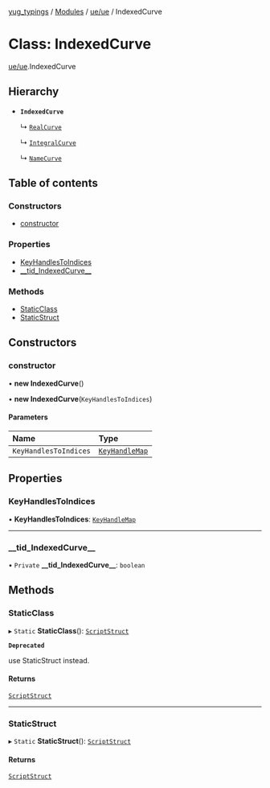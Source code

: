 [yug_typings](../README.md) / [Modules](../modules.md) / [ue/ue](../modules/ue_ue.md) / IndexedCurve

# Class: IndexedCurve

[ue/ue](../modules/ue_ue.md).IndexedCurve

## Hierarchy

- **`IndexedCurve`**

  ↳ [`RealCurve`](ue_ue.RealCurve.md)

  ↳ [`IntegralCurve`](ue_ue.IntegralCurve.md)

  ↳ [`NameCurve`](ue_ue.NameCurve.md)

## Table of contents

### Constructors

- [constructor](ue_ue.IndexedCurve.md#constructor)

### Properties

- [KeyHandlesToIndices](ue_ue.IndexedCurve.md#keyhandlestoindices)
- [\_\_tid\_IndexedCurve\_\_](ue_ue.IndexedCurve.md#__tid_indexedcurve__)

### Methods

- [StaticClass](ue_ue.IndexedCurve.md#staticclass)
- [StaticStruct](ue_ue.IndexedCurve.md#staticstruct)

## Constructors

### constructor

• **new IndexedCurve**()

• **new IndexedCurve**(`KeyHandlesToIndices`)

#### Parameters

| Name | Type |
| :------ | :------ |
| `KeyHandlesToIndices` | [`KeyHandleMap`](ue_ue.KeyHandleMap.md) |

## Properties

### KeyHandlesToIndices

• **KeyHandlesToIndices**: [`KeyHandleMap`](ue_ue.KeyHandleMap.md)

___

### \_\_tid\_IndexedCurve\_\_

• `Private` **\_\_tid\_IndexedCurve\_\_**: `boolean`

## Methods

### StaticClass

▸ `Static` **StaticClass**(): [`ScriptStruct`](ue_ue.ScriptStruct.md)

**`Deprecated`**

use StaticStruct instead.

#### Returns

[`ScriptStruct`](ue_ue.ScriptStruct.md)

___

### StaticStruct

▸ `Static` **StaticStruct**(): [`ScriptStruct`](ue_ue.ScriptStruct.md)

#### Returns

[`ScriptStruct`](ue_ue.ScriptStruct.md)

